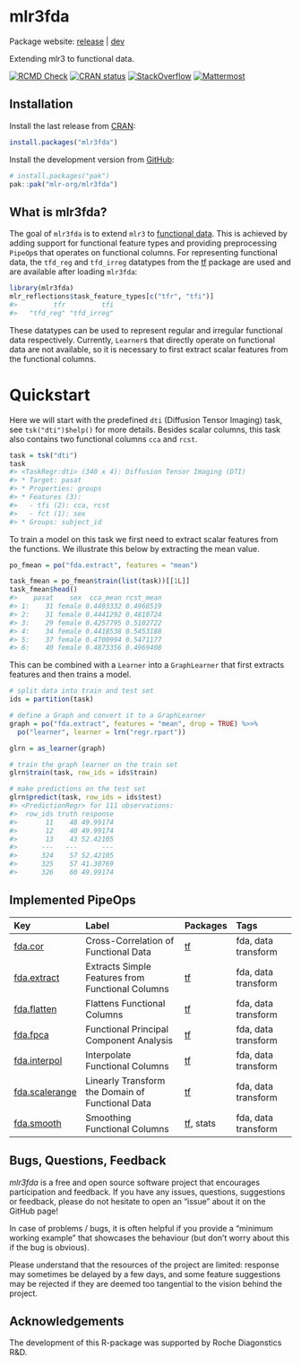 
# mlr3fda

Package website: [release](https://mlr3fda.mlr-org.com/) \|
[dev](https://mlr3fda.mlr-org.com/dev/)

Extending mlr3 to functional data.

<!-- badges: start -->

[![RCMD
Check](https://github.com/mlr-org/mlr3fda/actions/workflows/rcmdcheck.yaml/badge.svg)](https://github.com/mlr-org/mlr3fda/actions/workflows/rcmdcheck.yaml)
[![CRAN
status](https://www.r-pkg.org/badges/version/mlr3fda)](https://CRAN.R-project.org/package=mlr3fda)
[![StackOverflow](https://img.shields.io/badge/stackoverflow-mlr3-orange.svg)](https://stackoverflow.com/questions/tagged/mlr3)
[![Mattermost](https://img.shields.io/badge/chat-mattermost-orange.svg)](https://lmmisld-lmu-stats-slds.srv.mwn.de/mlr_invite/)
<!-- badges: end -->

## Installation

Install the last release from [CRAN](https://CRAN.R-project.org):

``` r
install.packages("mlr3fda")
```

Install the development version from [GitHub](https://github.com/):

``` r
# install.packages("pak")
pak::pak("mlr-org/mlr3fda")
```

## What is mlr3fda?

The goal of `mlr3fda` is to extend `mlr3` to [functional
data](https://en.wikipedia.org/wiki/Functional_data_analysis). This is
achieved by adding support for functional feature types and providing
preprocessing `PipeOp`s that operates on functional columns. For
representing functional data, the `tfd_reg` and `tfd_irreg` datatypes
from the [tf](https://github.com/tidyfun/tf) package are used and are
available after loading `mlr3fda`:

``` r
library(mlr3fda)
mlr_reflections$task_feature_types[c("tfr", "tfi")]
#>         tfr         tfi 
#>   "tfd_reg" "tfd_irreg"
```

These datatypes can be used to represent regular and irregular
functional data respectively. Currently, `Learner`s that directly
operate on functional data are not available, so it is necessary to
first extract scalar features from the functional columns.

# Quickstart

Here we will start with the predefined `dti` (Diffusion Tensor Imaging)
task, see `tsk("dti")$help()` for more details. Besides scalar columns,
this task also contains two functional columns `cca` and `rcst`.

``` r
task = tsk("dti")
task
#> <TaskRegr:dti> (340 x 4): Diffusion Tensor Imaging (DTI)
#> * Target: pasat
#> * Properties: groups
#> * Features (3):
#>   - tfi (2): cca, rcst
#>   - fct (1): sex
#> * Groups: subject_id
```

To train a model on this task we first need to extract scalar features
from the functions. We illustrate this below by extracting the mean
value.

``` r
po_fmean = po("fda.extract", features = "mean")

task_fmean = po_fmean$train(list(task))[[1L]]
task_fmean$head()
#>    pasat    sex  cca_mean rcst_mean
#> 1:    31 female 0.4493332 0.4968519
#> 2:    31 female 0.4441292 0.4810724
#> 3:    29 female 0.4257795 0.5102722
#> 4:    34 female 0.4418538 0.5453188
#> 5:    37 female 0.4700994 0.5471177
#> 6:    40 female 0.4873356 0.4969408
```

This can be combined with a `Learner` into a `GraphLearner` that first
extracts features and then trains a model.

``` r
# split data into train and test set
ids = partition(task)

# define a Graph and convert it to a GraphLearner
graph = po("fda.extract", features = "mean", drop = TRUE) %>>%
  po("learner", learner = lrn("regr.rpart"))

glrn = as_learner(graph)

# train the graph learner on the train set
glrn$train(task, row_ids = ids$train)

# make predictions on the test set
glrn$predict(task, row_ids = ids$test)
#> <PredictionRegr> for 111 observations:
#>  row_ids truth response
#>       11    48 49.99174
#>       12    40 49.99174
#>       13    43 52.42105
#>      ---   ---      ---
#>      324    57 52.42105
#>      325    57 41.30769
#>      326    60 49.99174
```

## Implemented PipeOps

| Key | Label | Packages | Tags |
|:---|:---|:---|:---|
| [fda.cor](https://mlr3fda.mlr-org.com/reference/mlr_pipeops_fda.cor) | Cross-Correlation of Functional Data | [tf](https://cran.r-project.org/package=tf) | fda, data transform |
| [fda.extract](https://mlr3fda.mlr-org.com/reference/mlr_pipeops_fda.extract) | Extracts Simple Features from Functional Columns | [tf](https://cran.r-project.org/package=tf) | fda, data transform |
| [fda.flatten](https://mlr3fda.mlr-org.com/reference/mlr_pipeops_fda.flatten) | Flattens Functional Columns | [tf](https://cran.r-project.org/package=tf) | fda, data transform |
| [fda.fpca](https://mlr3fda.mlr-org.com/reference/mlr_pipeops_fda.fpca) | Functional Principal Component Analysis | [tf](https://cran.r-project.org/package=tf) | fda, data transform |
| [fda.interpol](https://mlr3fda.mlr-org.com/reference/mlr_pipeops_fda.interpol) | Interpolate Functional Columns | [tf](https://cran.r-project.org/package=tf) | fda, data transform |
| [fda.scalerange](https://mlr3fda.mlr-org.com/reference/mlr_pipeops_fda.scalerange) | Linearly Transform the Domain of Functional Data | [tf](https://cran.r-project.org/package=tf) | fda, data transform |
| [fda.smooth](https://mlr3fda.mlr-org.com/reference/mlr_pipeops_fda.smooth) | Smoothing Functional Columns | [tf](https://cran.r-project.org/package=tf), stats | fda, data transform |

## Bugs, Questions, Feedback

*mlr3fda* is a free and open source software project that encourages
participation and feedback. If you have any issues, questions,
suggestions or feedback, please do not hesitate to open an “issue” about
it on the GitHub page!

In case of problems / bugs, it is often helpful if you provide a
“minimum working example” that showcases the behaviour (but don’t worry
about this if the bug is obvious).

Please understand that the resources of the project are limited:
response may sometimes be delayed by a few days, and some feature
suggestions may be rejected if they are deemed too tangential to the
vision behind the project.

## Acknowledgements

The development of this R-package was supported by Roche Diagonstics
R&D.
